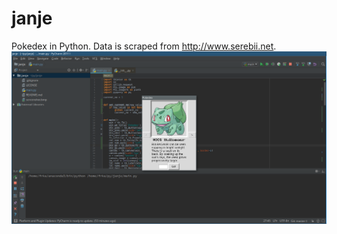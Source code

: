 # janje
Pokedex in Python. Data is scraped from http://www.serebii.net.
![screenshot](screenshot.png "Screenshot.")
